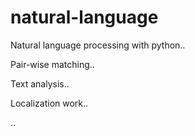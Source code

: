 # natural-language

Natural language processing with python..

Pair-wise matching..

Text analysis..

Localization work..

..
